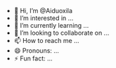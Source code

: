 - 👋 Hi, I’m @Aiduoxila
- 👀 I’m interested in ...
- 🌱 I’m currently learning ...
- 💞️ I’m looking to collaborate on ...
- 📫 How to reach me ...
- 😄 Pronouns: ...
- ⚡ Fun fact: ...

<!---
Aiduoxila/Aiduoxila is a ✨ special ✨ repository because its `README.md` (this file) appears on your GitHub profile.
You can click the Preview link to take a look at your changes.
--->

